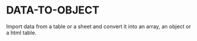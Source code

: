 # DATA-TO-OBJECT
Import data from a table or a sheet and convert it into an array, an object or a html table.
